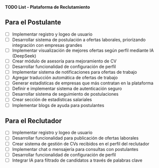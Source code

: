 **TODO List - Plataforma de Reclutamiento**

## Para el Postulante
- [ ] Implementar registro y logeo de usuario
- [ ] Desarrollar sistema de postulación a ofertas laborales, priorizando integración con empresas grandes
- [ ] Implementar visualización de mejores ofertas según perfil mediante IA (DeepSeek)
- [ ] Crear módulo de asesoría para mejoramiento de CV
- [ ] Desarrollar funcionalidad de configuración de perfil
- [ ] Implementar sistema de notificaciones para ofertas de trabajo
- [ ] Agregar traducción automática de ofertas de trabajo
- [ ] Generar estadísticas de empresas que más contratan en la plataforma
- [ ] Definir e implementar sistema de autenticación seguro
- [ ] Desarrollar sistema de seguimiento de postulaciones
- [ ] Crear sección de estadísticas salariales
- [ ] Implementar blogs de ayuda para postulantes

## Para el Reclutador
- [ ] Implementar registro y logeo de usuario
- [ ] Desarrollar funcionalidad para publicación de ofertas laborales
- [ ] Crear sistema de gestión de CVs recibidos en el perfil del reclutador
- [ ] Implementar chat o mensajería para consultas con postulantes
- [ ] Desarrollar funcionalidad de configuración de perfil
- [ ] Integrar IA para filtrado de candidatos a través de palabras clave